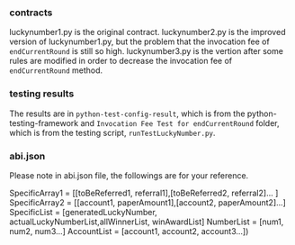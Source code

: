 ### contracts
luckynumber1.py is the original contract.
luckynumber2.py is the improved version of luckynumber1.py, but the problem that the invocation fee of ```endCurrentRound``` is still so high.
luckynumber3.py is the vertion after some rules are modified in order to decrease the invocation fee of ```endCurrentRound``` method.
### testing results
The results are in ```python-test-config-result```, which is from the python-testing-framework and ```Invocation Fee Test for endCurrentRound``` folder, which is from the testing script, ```runTestLuckyNumber.py```.


### abi.json
Please note in abi.json file, the followings are for your reference.

SpecificArray1 = [[toBeReferred1, referral1],[toBeReferred2, referral2]... ]
SpecificArray2 = [[account1, paperAmount1],[account2, paperAmount2]...]
SpecificList = [generatedLuckyNumber, actualLuckyNumberList,allWinnerList, winAwardList]
NumberList = [num1, num2, num3...]
AccountList = [account1, account2, account3...])